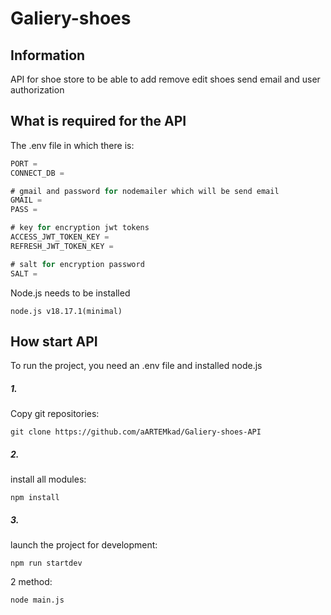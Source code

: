 # Galiery-shoes
## Information
API for shoe store to be able to add remove edit shoes send email and user authorization

## What is required for the API
The .env file in which there is:

```js
PORT = 
CONNECT_DB =

# gmail and password for nodemailer which will be send email
GMAIL = 
PASS = 

# key for encryption jwt tokens
ACCESS_JWT_TOKEN_KEY = 
REFRESH_JWT_TOKEN_KEY = 

# salt for encryption password
SALT = 
```

Node.js needs to be installed
```
node.js v18.17.1(minimal)
```

## How start API
To run the project, you need an .env file and installed node.js

##### 1.
Copy git repositories:
```
git clone https://github.com/aARTEMkad/Galiery-shoes-API
``` 

##### 2.
install all modules:
```
npm install
```

##### 3.
launch the project for development:
```
npm run startdev
```

2 method:
```
node main.js
```